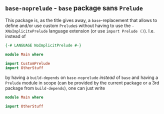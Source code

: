 ## `base-noprelude` - `base` package sans `Prelude`

This package is, as the title gives away, a `base`-replacement that allows to define and/or use custom `Prelude`s without having to use the `-XNoImplicitePrelude` language extension (or use `import Prelude ()`). I.e. instead of

```haskell
{-# LANGUAGE NoImplicitPrelude #-}

module Main where

import CustomPrelude
import OtherStuff
```

by having a `build-depends` on `base-noprelude` *instead* of `base` and having a `Prelude` module in scope (can be provided by the current package or a 3rd package from `build-depends`), one can just write

```haskell
module Main where

import OtherStuff
```
